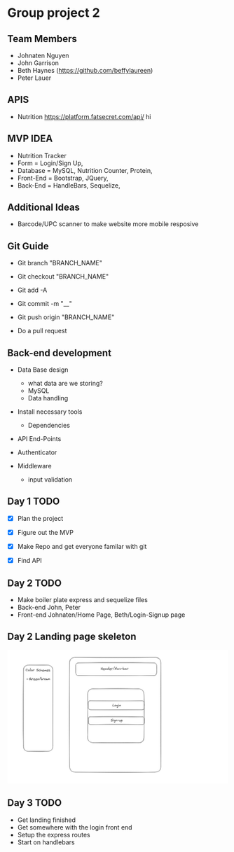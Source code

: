 # Group project 2

## Team Members
- Johnaten Nguyen
- John Garrison
- Beth Haynes (https://github.com/beffylaureen)
- Peter Lauer


## APIS
- Nutrition https://platform.fatsecret.com/api/
hi

## MVP IDEA
- Nutrition Tracker
- Form = Login/Sign Up,
- Database = MySQL,  Nutrition Counter, Protein,
- Front-End = Bootstrap, JQuery, 
- Back-End = HandleBars, Sequelize, 


## Additional Ideas

- Barcode/UPC scanner to make website more mobile resposive

## Git Guide
- Git branch "BRANCH_NAME"

- Git checkout "BRANCH_NAME"

- Git add -A

- Git commit -m "__"

- Git push origin "BRANCH_NAME" 

- Do a pull request

## Back-end development 

- Data Base design
  - what data are we storing?
  - MySQL
  - Data handling

- Install necessary tools
  - Dependencies

- API End-Points

- Authenticator

- Middleware 
  - input validation



## Day 1 TODO
- [X] Plan the project 
- [X] Figure out the MVP 
- [X] Make Repo and get everyone familar with git 
- [X] Find API 


## Day 2 TODO 
- Make boiler plate express and sequelize files 
- Back-end John, Peter
- Front-end Johnaten/Home Page, Beth/Login-Signup page


## Day 2 Landing page skeleton
![Alt text](image.png)




## Day 3 TODO

- Get landing finished
- Get somewhere with the login front end 
- Setup the express routes
- Start on handlebars

